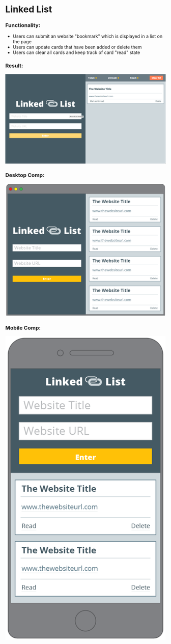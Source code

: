 # Linked List

### Functionality:
- Users can submit an website "bookmark" which is displayed in a list on the page
- Users can update cards that have been added or delete them
- Users can clear all cards and keep track of card "read" state

### Result:
![Screen Shot](https://github.com/chris023/readme-storage/blob/master/linked-list/Screen%20Shot.png)
### Desktop Comp:
![Desktop Comp](https://github.com/chris023/readme-storage/blob/master/linked-list/desktop-comp.png) 
### Mobile Comp:
![Mobile Comp](https://github.com/chris023/readme-storage/blob/master/linked-list/mobile-comp.png)
